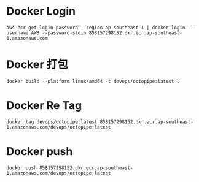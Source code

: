 # Docker Login
```shell
aws ecr get-login-password --region ap-southeast-1 | docker login --username AWS --password-stdin 858157298152.dkr.ecr.ap-southeast-1.amazonaws.com
```
# Docker 打包
```shell
docker build --platform linux/amd64 -t devops/octopipe:latest .
```
# Docker Re Tag
```shell
docker tag devops/octopipe:latest 858157298152.dkr.ecr.ap-southeast-1.amazonaws.com/devops/octopipe:latest
```
# Docker push
```shell
docker push 858157298152.dkr.ecr.ap-southeast-1.amazonaws.com/devops/octopipe:latest
```